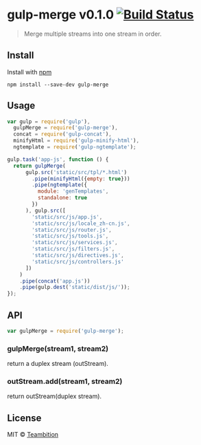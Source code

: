 gulp-merge v0.1.0 [![Build Status](https://travis-ci.org/teambition/gulp-merge.svg)](https://travis-ci.org/teambition/gulp-merge)
====
> Merge multiple streams into one stream in order.

## Install

Install with [npm](https://npmjs.org/package/gulp-merge)

```
npm install --save-dev gulp-merge
```


## Usage

```js
var gulp = require('gulp'),
  gulpMerge = require('gulp-merge'),
  concat = require('gulp-concat'),
  minifyHtml = require('gulp-minify-html'),
  ngtemplate = require('gulp-ngtemplate');

gulp.task('app-js', function () {
  return gulpMerge(
      gulp.src('static/src/tpl/*.html')
        .pipe(minifyHtml({empty: true}))
        .pipe(ngtemplate({
          module: 'genTemplates',
          standalone: true
        })
      ), gulp.src([
        'static/src/js/app.js',
        'static/src/js/locale_zh-cn.js',
        'static/src/js/router.js',
        'static/src/js/tools.js',
        'static/src/js/services.js',
        'static/src/js/filters.js',
        'static/src/js/directives.js',
        'static/src/js/controllers.js'
      ])
    )
    .pipe(concat('app.js'))
    .pipe(gulp.dest('static/dist/js/'));
});
```

## API

```js
var gulpMerge = require('gulp-merge');
```

### gulpMerge(stream1, stream2)
return a duplex stream (outStream).

### outStream.add(stream1, stream2)
return outStream(duplex stream).

## License

MIT © [Teambition](http://teambition.com)
